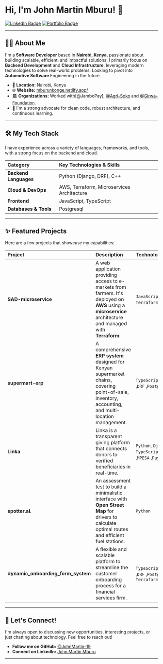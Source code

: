# Hi, I'm John Martin Mburu! 👋

[![LinkedIn Badge](https://img.shields.io/badge/-John%20Martin%20Mburu-blue?style=flat-square&logo=linkedin&logoColor=white&link=https://www.linkedin.com/in/johnmartin-mburu/)](https://www.linkedin.com/in/johnmartin-mburu/)
[![Portfolio Badge](https://img.shields.io/badge/-Portfolio-orange?style=flat-square&logo=netlify&logoColor=white&link=https://mburunkonge.netlify.app/)](https://mburunkonge.netlify.app/)

---

## 👨‍💻 About Me

I'm a **Software Developer** based in **Nairobi, Kenya**, passionate about building scalable, efficient, and impactful solutions. I primarily focus on **Backend Development** and **Cloud Infrastructure**, leveraging modern technologies to solve real-world problems. Looking to pivot into **Automotive Software** Engineering in the future.

-   📍 **Location:** Nairobi, Kenya
-   🌐 **Website:** [mburunkonge.netlify.app/](https://mburunkonge.netlify.app/)
-   🏛️ **Organizations:** Worked with[@JamboPay], [@Agri-Soko](https://github.com/Agri-Soko) and [@Girwa-Foundation](https://github.com/Girwa-Foundation).
-   🌱 I'm a strong advocate for clean code, robust architecture, and continuous learning.

---

## 🛠️ My Tech Stack

I have experience across a variety of languages, frameworks, and tools, with a strong focus on the backend and cloud.

| Category | Key Technologies & Skills |
| :--- | :--- |
| **Backend Languages** | Python (Django, DRF), C++ |
| **Cloud & DevOps** | AWS, Terraform, Microservices Architecture |
| **Frontend** | JavaScript, TypeScript |
| **Databases & Tools** | Postgresql| Shell Scripting (Bash), API Development |

---

## ✨ Featured Projects

Here are a few projects that showcase my capabilities:

| Project | Description | Technology Stack |
| :--- | :--- | :--- |
| **SAD-microservice** | A web application providing access to e-markets from farmers. It's deployed on **AWS** using a **microservice** architecture and managed with **Terraform**. | `JavaScript`, `AWS`, `Terraform`,`Django` ,`DRF`,|`PostgreSQL` |
| **supermart-erp** | A comprehensive **ERP system** designed for Kenyan supermarket chains, covering point-of-sale, inventory, accounting, and multi-location management. | `TypeScript` ,`Django` ,`DRF` ,`PostgreSQL` |
| **Linka** | Linka is a transparent giving platform that connects donors to verified beneficiaries in real-time. | `Python`, `Django`, `DRF` , `TypeScript`,`PostgreSQL` ,`MPESA` ,`PayHero` |
| **spotter.ai.** | An assessment test to build a minimalistic interface with **Open Street Map** for drivers to calculate optimal routes and efficient fuel stations. | `Python` ||`Fast API` 
| **dynamic_onboarding_form_system** | A flexible and scalable platform to streamline the customer onboarding process for a financial services firm. | `TypeScript`,`Django` ,`DRF` ,`PostgreSQL` ,`AWS`, `Terraform`|

---

## 🚀 Let's Connect!

I'm always open to discussing new opportunities, interesting projects, or just chatting about technology. Feel free to reach out!

-   **Follow me on GitHub:** [@JohnMartin-19](https://github.com/JohnMartin-19)
-   **Connect on LinkedIn:** [John Martin Mburu](https://www.linkedin.com/in/johnmartin-mburu/)

---
